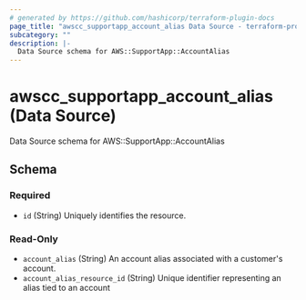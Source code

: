 ```yaml
---
# generated by https://github.com/hashicorp/terraform-plugin-docs
page_title: "awscc_supportapp_account_alias Data Source - terraform-provider-awscc"
subcategory: ""
description: |-
  Data Source schema for AWS::SupportApp::AccountAlias
---
```


# awscc_supportapp_account_alias (Data Source)

Data Source schema for AWS::SupportApp::AccountAlias



<!-- schema generated by tfplugindocs -->
## Schema

### Required

- `id` (String) Uniquely identifies the resource.

### Read-Only

- `account_alias` (String) An account alias associated with a customer's account.
- `account_alias_resource_id` (String) Unique identifier representing an alias tied to an account



